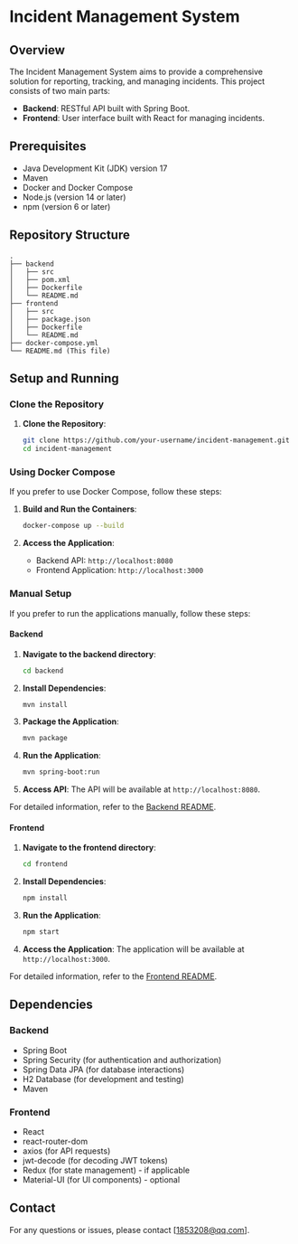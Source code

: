 # Incident Management System

## Overview

The Incident Management System aims to provide a comprehensive solution for reporting, tracking, and managing incidents. This project consists of two main parts:
- **Backend**: RESTful API built with Spring Boot.
- **Frontend**: User interface built with React for managing incidents.

## Prerequisites

- Java Development Kit (JDK) version 17
- Maven
- Docker and Docker Compose
- Node.js (version 14 or later)
- npm (version 6 or later)

## Repository Structure

```plaintext
.
├── backend
│   ├── src
│   ├── pom.xml
│   ├── Dockerfile
│   └── README.md
├── frontend
│   ├── src
│   ├── package.json
│   ├── Dockerfile
│   └── README.md
├── docker-compose.yml
└── README.md (This file)
```

## Setup and Running

### Clone the Repository

1. **Clone the Repository**:
    ```sh
    git clone https://github.com/your-username/incident-management.git
    cd incident-management
    ```

### Using Docker Compose

If you prefer to use Docker Compose, follow these steps:

1. **Build and Run the Containers**:
    ```sh
    docker-compose up --build
    ```

2. **Access the Application**:
    - Backend API: `http://localhost:8080`
    - Frontend Application: `http://localhost:3000`

### Manual Setup

If you prefer to run the applications manually, follow these steps:

#### Backend

1. **Navigate to the backend directory**:
    ```sh
    cd backend
    ```

2. **Install Dependencies**:
    ```sh
    mvn install
    ```

3. **Package the Application**:
    ```sh
    mvn package
    ```

4. **Run the Application**:
    ```sh
    mvn spring-boot:run
    ```

5. **Access API**:
   The API will be available at `http://localhost:8080`.

For detailed information, refer to the [Backend README](backend/README.md).

#### Frontend

1. **Navigate to the frontend directory**:
    ```sh
    cd frontend
    ```

2. **Install Dependencies**:
    ```sh
    npm install
    ```

3. **Run the Application**:
    ```sh
    npm start
    ```

4. **Access the Application**:
   The application will be available at `http://localhost:3000`.

For detailed information, refer to the [Frontend README](frontend/README.md).

## Dependencies

### Backend
- Spring Boot
- Spring Security (for authentication and authorization)
- Spring Data JPA (for database interactions)
- H2 Database (for development and testing)
- Maven

### Frontend
- React
- react-router-dom
- axios (for API requests)
- jwt-decode (for decoding JWT tokens)
- Redux (for state management) - if applicable
- Material-UI (for UI components) - optional


## Contact

For any questions or issues, please contact [1853208@qq.com].
